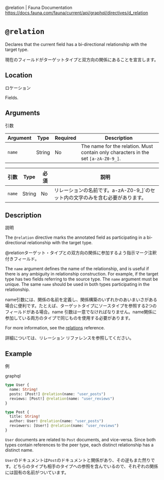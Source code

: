 @relation | Fauna Documentation
https://docs.fauna.com/fauna/current/api/graphql/directives/d_relation

# `@relation`

Declares that the current field has a bi-directional relationship with the target type.

現在のフィールドがターゲットタイプと双方向の関係にあることを宣言します。

## [](#location)Location

ロケーション

Fields.

## [](#arguments)Arguments

引数

|Argument|Type|Required|Description|
|--|--|--|--|
|`name`|String|No|The name for the relation. Must contain only characters in the set `[a-zA-Z0-9_]`.|

|引数|Type|必須|説明|
|--|--|--|--|
|`name`|String|No|リレーションの名前です。a-zA-Z0-9_]`のセット内の文字のみを含む必要があります。|

## [](#description)Description

説明

The `@relation` directive marks the annotated field as participating in a bi-directional relationship with the target type.

@relationターゲット・タイプとの双方向の関係に参加するよう指示マーク注釈付きフィールド。

The `name` argument defines the name of the relationship, and is useful if there is any ambiguity in relationship construction. For example, if the target type has two fields referring to the source type. The `name` argument must be unique. The same `name` should be used in both types participating in the relationship.

name引数には、関係の名前を定義し、関係構築のいずれかのあいまいさがある場合に便利です。たとえば、ターゲットタイプにソースタイプを参照する2つのフィールドがある場合。name 引数は一意でなければなりません。name関係に参加している両方のタイプで同じものを使用する必要があります。

For more information, see the [relations](https://docs.fauna.com/fauna/current/api/graphql/relations) reference.

詳細については、リレーション リファレンスを参照してください。

## [](#example)Example

例

graphql

```graphql
type User {
  name: String!
  posts: [Post!] @relation(name: "user_posts")
  reviews: [Post!] @relation(name: "user_reviews")
}

type Post {
  title: String!
  author: User! @relation(name: "user_posts")
  reviewers: [User!] @relation(name: "user_reviews")
}
```

`User` documents are related to `Post` documents, and vice-versa. Since both types contain references to the peer type, each distinct relationship has a distinct name.

`User`のドキュメントは`Post`のドキュメントと関係があり、その逆もまた然りです。どちらのタイプも相手のタイプへの参照を含んでいるので、それぞれの関係には固有の名前がついています。
